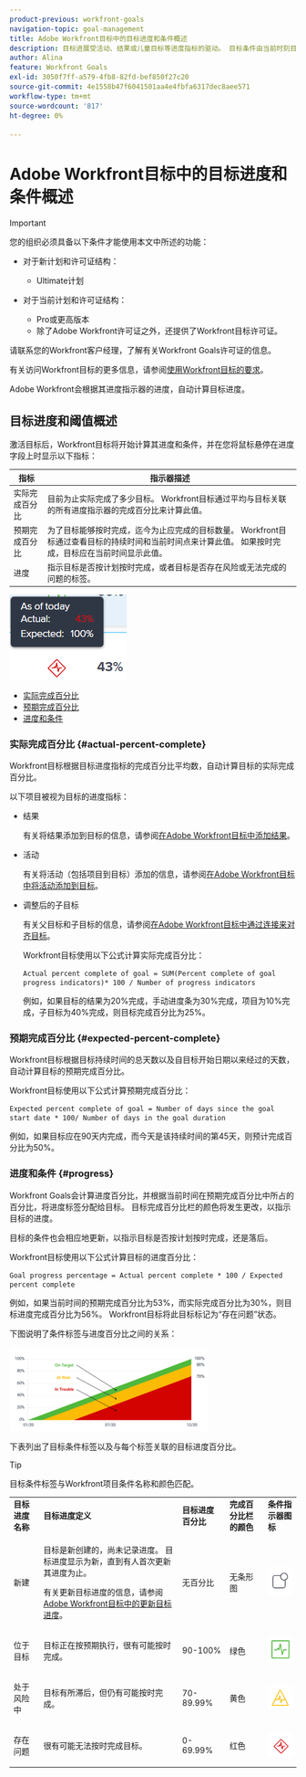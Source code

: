 ```yaml
---
product-previous: workfront-goals
navigation-topic: goal-management
title: Adobe Workfront目标中的目标进度和条件概述
description: 目标进展受活动、结果或儿童目标等进度指标的驱动。 目标条件由当前时刻目标的进度确定。
author: Alina
feature: Workfront Goals
exl-id: 3050f7ff-a579-4fb8-82fd-bef850f27c20
source-git-commit: 4e1558b47f6041501aa4e4fbfa6317dec8aee571
workflow-type: tm+mt
source-wordcount: '817'
ht-degree: 0%

---
```


# Adobe Workfront目标中的目标进度和条件概述

<!--Audited for P&P only: 4/2025-->

>[!IMPORTANT]
>
>您的组织必须具备以下条件才能使用本文中所述的功能：
>
>
>* 对于新计划和许可证结构：
>
>   * Ultimate计划
>    
>* 对于当前计划和许可证结构：
>
>   * Pro或更高版本
>   * 除了Adobe Workfront许可证之外，还提供了Workfront目标许可证。
>
> 请联系您的Workfront客户经理，了解有关Workfront Goals许可证的信息。
>
>有关访问Workfront目标的更多信息，请参阅[使用Workfront目标的要求](../../workfront-goals/goal-management/access-needed-for-wf-goals.md)。

Adobe Workfront会根据其进度指示器的进度，自动计算目标进度。

## 目标进度和阈值概述

激活目标后，Workfront目标将开始计算其进度和条件，并在您将鼠标悬停在进度字段上时显示以下指标：

| 指标 | 指示器描述 |
|---|---|
| 实际完成百分比 | 目前为止实际完成了多少目标。 Workfront目标通过平均与目标关联的所有进度指示器的完成百分比来计算此值。 |
| 预期完成百分比 | 为了目标能够按时完成，迄今为止应完成的目标数量。 Workfront目标通过查看目标的持续时间和当前时间点来计算此值。 如果按时完成，目标应在当前时间显示此值。 |
| 进度 | 指示目标是否按计划按时完成，或者目标是否存在风险或无法完成的问题的标签。 |

![存在问题](assets/in-trouble-goal-progress-expanded.png)

<!--drafted for the redesign: replace the screen shot above with the redesigned one which is white, not black-->

* [实际完成百分比](#actual-percent-complete)
* [预期完成百分比](#expected-percent-complete)
* [进度和条件](#progress)

### 实际完成百分比 {#actual-percent-complete}

Workfront目标根据目标进度指标的完成百分比平均数，自动计算目标的实际完成百分比。

以下项目被视为目标的进度指标：

* 结果

  有关将结果添加到目标的信息，请参阅[在Adobe Workfront目标中添加结果](../../workfront-goals/results-and-activities/add-results-to-goals.md)。

* 活动

  有关将活动（包括项目到目标）添加的信息，请参阅[在Adobe Workfront目标中将活动添加到目标](../../workfront-goals/results-and-activities/add-activities-to-goals.md)。

* 调整后的子目标

  有关父目标和子目标的信息，请参阅[在Adobe Workfront目标中通过连接来对齐目标](../../workfront-goals/goal-alignment/align-goals-by-connecting-them.md)。

  Workfront目标使用以下公式计算实际完成百分比：

  ```
  Actual percent complete of goal = SUM(Percent complete of goal progress indicators)* 100 / Number of progress indicators
  ```

  例如，如果目标的结果为20%完成，手动进度条为30%完成，项目为10%完成，子目标为40%完成，则目标完成百分比为25%。

### 预期完成百分比 {#expected-percent-complete}

Workfront目标根据目标持续时间的总天数以及自目标开始日期以来经过的天数，自动计算目标的预期完成百分比。

Workfront目标使用以下公式计算预期完成百分比：

```
Expected percent complete of goal = Number of days since the goal start date * 100/ Number of days in the goal duration
```

例如，如果目标应在90天内完成，而今天是该持续时间的第45天，则预计完成百分比为50%。

### 进度和条件 {#progress}

Workfront Goals会计算进度百分比，并根据当前时间在预期完成百分比中所占的百分比，将进度标签分配给目标。 目标完成百分比栏的颜色将发生更改，以指示目标的进度。

目标的条件也会相应地更新，以指示目标是否按计划按时完成，还是落后。

Workfront目标使用以下公式计算目标的进度百分比：

```
Goal progress percentage = Actual percent complete * 100 / Expected percent complete
```

例如，如果当前时间的预期完成百分比为53%，而实际完成百分比为30%，则目标进度完成百分比为56%。 Workfront目标将此目标标记为“存在问题”状态。

下图说明了条件标签与进度百分比之间的关系：

![已绘制进度状态标签图表](assets/progress-status-labels-charted-after-match-with-project-condition-350x147.png)

下表列出了目标条件标签以及与每个标签关联的目标进度百分比。

>[!TIP]
>
>目标条件标签与Workfront项目条件名称和颜色匹配。

<table style="table-layout:auto"> 
 <col> 
 <col> 
 <col> 
 <col> 
 <tbody> 
  <tr> 
   <td><b>目标进度名称</b></td> 
   <td><b>目标进度定义</b></td> 
   <td><b>目标进度百分比</b></td> 
   <td><b>完成百分比栏的颜色</b></td> 
   <td><b>条件指示器图标</b></td> 
  </tr> 
  <tr> 
   <td>新建</td> 
   <td> <p>目标是新创建的，尚未记录进度。 目标进度显示为新，直到有人首次更新其进度为止。 </p> <p>有关更新目标进度的信息，请参阅<a href="../../workfront-goals/goal-review-and-workfront-goals-sections/check-in-goals.md" class="MCXref xref">Adobe Workfront目标中的更新目标进度</a>。</p> </td> 
   <td>无百分比</td> 
   <td>无条形图</td> 
   <td><img src="assets/new-goal-icon-condition.png" alt="new_goal_icon_condition.png"></td>
  </tr> 
  <tr> 
   <td> <p><span>位于目标</span> </p> </td> 
   <td>目标正在按预期执行，很有可能按时完成。 </td> 
   <td>90-100%</td> 
   <td>绿色</td> 
    <td><img src="assets/on-target-icon-condition.png" alt="on_target_icon_condition.png"></td>
  </tr> 
  <tr> 
   <td> <p><span>处于风险中</span> </p> </td> 
   <td>目标有所滞后，但仍有可能按时完成。 </td> 
   <td>70-89.99%</td> 
   <td>黄色</td>
   <td><img src="assets/at-risk-icon-condition.png" alt="at_risk_icon_condition.png"></td> 
  </tr> 
  <tr> 
   <td> <p><span>存在问题</span> </p> </td> 
   <td> <p>很有可能无法按时完成目标。 </p> </td> 
   <td>0-69.99%</td> 
   <td>红色</td> 
   <td><img src="assets/in-trouble-icon-condition.png" alt="in_trouble_icon_condition.png"></td> 
  </tr> 
 </tbody> 
</table>